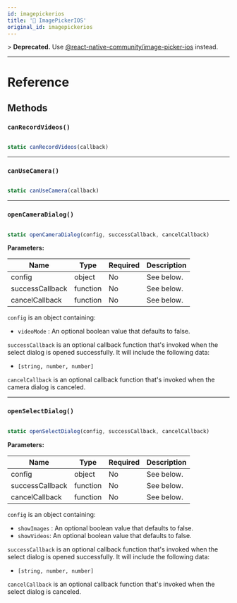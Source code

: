 ```yaml
---
id: imagepickerios
title: '🚧 ImagePickerIOS'
original_id: imagepickerios
---
```


&gt; **Deprecated.** Use [@react-native-community/image-picker-ios](https://github.com/react-native-community/react-native-image-picker-ios) instead.

---

# Reference

## Methods

### `canRecordVideos()`

```jsx

static canRecordVideos(callback)

```

---

### `canUseCamera()`

```jsx

static canUseCamera(callback)

```

---

### `openCameraDialog()`

```jsx

static openCameraDialog(config, successCallback, cancelCallback)

```

**Parameters:**

| Name            | Type     | Required | Description |
| --------------- | -------- | -------- | ----------- |
| config          | object   | No       | See below.  |
| successCallback | function | No       | See below.  |
| cancelCallback  | function | No       | See below.  |

`config` is an object containing:

- `videoMode` : An optional boolean value that defaults to false.

`successCallback` is an optional callback function that's invoked when the select dialog is opened successfully. It will include the following data:

- `[string, number, number]`

`cancelCallback` is an optional callback function that's invoked when the camera dialog is canceled.

---

### `openSelectDialog()`

```jsx

static openSelectDialog(config, successCallback, cancelCallback)

```

**Parameters:**

| Name            | Type     | Required | Description |
| --------------- | -------- | -------- | ----------- |
| config          | object   | No       | See below.  |
| successCallback | function | No       | See below.  |
| cancelCallback  | function | No       | See below.  |

`config` is an object containing:

- `showImages` : An optional boolean value that defaults to false.
- `showVideos`: An optional boolean value that defaults to false.

`successCallback` is an optional callback function that's invoked when the select dialog is opened successfully. It will include the following data:

- `[string, number, number]`

`cancelCallback` is an optional callback function that's invoked when the select dialog is canceled.
